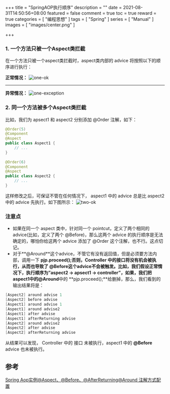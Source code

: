 +++
title = "SpringAOP执行顺序"
description = ""
date = 2021-08-31T14:50:56+08:00
featured = false
comment = true
toc = true
reward = true
categories = [
  "编程思想"
]
tags = [
"Spring"
]
series = [
"Manual"
]
images = [
"images/center.png"
]

+++

<!--more-->

### 1. 一个方法只被一个Aspect类拦截

在一个方法只被一个aspect类拦截时，aspect类内部的 advice 将按照以下的顺序进行执行：

**正常情况：** 
![one-ok](https://picgo.6and.ltd/img/20160811192425854-20210831150318603.png)

 

------

 

**异常情况：** 
![one-exception](https://picgo.6and.ltd/img/20160811192446479-20210831150323983.png)

### 2. 同一个方法被多个Aspect类拦截

比如，我们为 apsect1 和 aspect2 分别添加 @Order 注解，如下：

```java
@Order(5)
@Component
@Aspect
public class Aspect1 {
    // ...
}
 
@Order(6)
@Component
@Aspect
public class Aspect2 {
    // ...
}
```

这样修改之后，可保证不管在任何情况下， aspect1 中的 advice 总是比 aspect2 中的 advice 先执行。如下图所示： 
![two-ok](https://picgo.6and.ltd/img/20160811193349342.png)

### 注意点

- 如果在同一个 aspect 类中，针对同一个 pointcut，定义了两个相同的 advice(比如，定义了两个 @Before)，那么这两个 advice 的执行顺序是无法确定的，哪怕你给这两个 advice 添加了 @Order 这个注解，也不行。这点切记。
- 对于**@Around**这个advice，不管它有没有返回值，但是必须要方法内部，调用一下 **pjp.proceed();**否则，Controller 中的接口将没有机会被执行，从而也导致了 **@Before**这个advice不会被触发。比如，我们假设正常情况下，执行顺序为”aspect2 -> apsect1 -> controller”，如果，我们把 **aspect1**中的**@Around**中的 **pjp.proceed();**给删掉，那么，我们看到的输出结果将是：

```java
[Aspect2] around advise 1
[Aspect2] before advise
[Aspect1] around advise 1
[Aspect1] around advise2
[Aspect1] after advise
[Aspect1] afterReturning advise
[Aspect2] around advise2
[Aspect2] after advise
[Aspect2] afterReturning advise
```

从结果可以发现， Controller 中的 接口 未被执行，aspect1 中的 **@Before** advice 也未被执行。

## 参考

[Spring Aop实例@Aspect、@Before、@AfterReturning@Around 注解方式配置](https://blog.csdn.net/u012843873/article/details/80540499)

